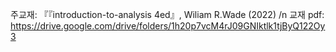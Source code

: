 주교재:  『『introduction-to-analysis 4ed』, Wiliam R.Wade (2022) /n
교재 pdf:  https://drive.google.com/drive/folders/1h20p7vcM4rJ09GNIktlk1tjByQ122Oy3
